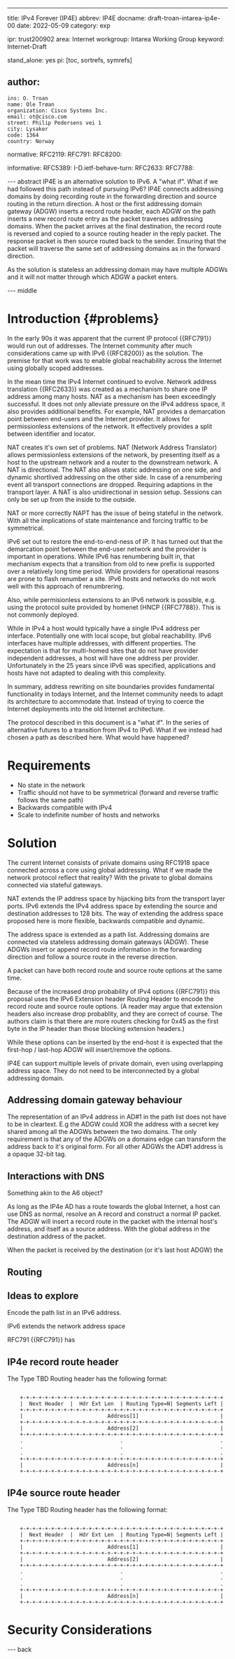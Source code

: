 ---
title: IPv4 Forever (IP4E)
abbrev: IP4E
docname: draft-troan-intarea-ip4e-00
date: 2022-05-09
category: exp

ipr: trust200902
area: Internet
workgroup: Intarea Working Group
keyword: Internet-Draft

stand_alone: yes
pi: [toc, sortrefs, symrefs]

author:
 -
    ins: O. Troan
    name: Ole Trøan
    organization: Cisco Systems Inc.
    email: ot@cisco.com
    street: Philip Pedersens vei 1
    city: Lysaker
    code: 1364
    country: Norway

normative:
  RFC2119:
  RFC791:
  RFC8200:

informative:
  RFC5389:
  I-D.ietf-behave-turn:
  RFC2633:
  RFC7788:


--- abstract
IP4E is an alternative solution to IPv6. A "what if". What if we had followed this path instead of pursuing IPv6? IP4E connects addressing domains by doing recording route in the forwarding direction and source routing in the return direction. A host or the first addressing domain gateway (ADGW) inserts a record route header, each ADGW on the path inserts a new record route entry as the packet traverses addressing domains. When the packet arrives at the final destination, the record route is reversed and copied to a source routing header in the reply packet. The response packet is then source routed back to the sender. Ensuring that the packet will traverse the same set of addressing domains as in the forward direction.

As the solution is stateless an addressing domain may have multiple ADGWs and it will not matter through which ADGW a packet enters.



--- middle

Introduction        {#problems}
============
In the early 90s it was apparent that the current IP protocol {{RFC791}} would run out of addresses. The Internet community after much considerations came up with IPv6 {{RFC8200}} as the solution. The premise for that work was to enable global reachability across the Internet using globally scoped addresses.

In the mean time the IPv4 Internet continued to evolve. Network address translation {{RFC2633}} was created as a mechanism to share one IP address among many hosts. NAT as a mechanism has been exceedingly successful. It does not only alleviate pressure on the IPv4 address space, it also provides additional benefits. For example, NAT provides a demarcation point between end-users and the Internet provider. It allows for permissionless extensions of the network. It effectively provides a split between identifier and locator.

NAT creates it's own set of problems.
NAT (Network Address Translator) allows permissionless extensions of the network, by presenting itself as a host to the upstream network and a router to the downstream network. A NAT is directional. The NAT also allows static addressing on one side, and dynamic shortlived addressing on the other side. In case of a renumbering event all transport connections are dropped. Requiring adaptions in the transport layer. A NAT is also unidirectional in session setup. Sessions can only be set up from the inside to the outside.

NAT or more correctly NAPT has the issue of being stateful in the network. With all the implications of state maintenance and forcing traffic to be symmetrical.

IPv6 set out to restore the end-to-end-ness of IP. It has turned out that the demarcation point between the end-user network and the provider is important in operations. While IPv6 has renumbering built in, that mechanism expects that a transition from old to new prefix is supported over a relatively long time period. While providers for operational reasons are prone to flash renumber a site. IPv6 hosts and networks do not work well with this approach of renumbrering.

Also, while permisionless extensions to an IPv6 network is possible, e.g. using the protocol suite provided by homenet (HNCP {{RFC7788}}. This is not commonly deployed.

While in IPv4 a host would typically have a single IPv4 address per interface. Potentially one with local scope, but global reachability. IPv6 interfaces have multiple addresses, with different properties. The expectation is that for multi-homed sites that do not have provider independent addresses, a host will have one address per provider. Unfortunately in the 25 years since IPv6 was specified, applications and hosts have not adapted to dealing with this complexity.

In summary, address rewriting on site boundaries provides fundamental functionality in todays Internet, and the Internet community needs to adapt its architecture to accommodate that. Instead of trying to coerce the Internet deployments into the old Internet architecture.

The protocol described in this document is a "what if". In the series of alternative futures to a transition from IPv4 to IPv6. What if we instead had chosen a path as described here. What would have happened?

Requirements
============
- No state in the network
- Traffic should not have to be symmetrical (forward and reverse traffic follows the same path)
- Backwards compatible with IPv4
- Scale to indefinite number of hosts and networks

Solution
========
The current Internet consists of private domains using RFC1918 space connected across a core using global addressing. What if we made the network protocol reflect that reality? With the private to global domains connected via stateful gateways.

NAT extends the IP address space by hijacking bits from the transport layer ports. IPv6 extends the IPv4 address space by extending the source and destination addresses to 128 bits. The way of extending the address space proposed here is more flexible, backwards compatible and dynamic.

The address space is extended as a path list. Addressing domains are connected via stateless addressing domain gateways (ADGW). These ADGWs insert or append record route information in the forwarding direction and follow a source route in the reverse direction.

A packet can have both record route and source route options at the same time.

Because of the increased drop probability of IPv4 options {{RFC791}} this proposal uses the IPv6 Extension header Routing Header to encode the record route and source route options. (A reader may argue that extension headers also increase drop probablity, and they are correct of course. The authors claim is that there are more routers checking for 0x45 as the first byte in the IP header than those blocking extension headers.)

While these options can be inserted by the end-host it is expected that the first-hop / last-hop ADGW will insert/remove the options.

IP4E can support multiple levels of private domain, even using overlapping address space. They do not need to be interconnected by a global addressing domain.

Addressing domain gateway behaviour
-----------------------------------

The representation of an IPv4 address in AD#1 in the path list does not have to be in cleartext. E.g the ADGW could XOR the address with a secret key shared among all the ADGWs between the two domains. The only requirement is that any of the ADGWs on a domains edge can transform the address back to it's original form. For all other ADGWs the AD#1 address is a opaque 32-bit tag.

Interactions with DNS
---------------------
Something akin to the A6 object?

As long as the IP4e AD has a route towards the global Internet, a host can use DNS as normal, resolve an A record and construct a normal IP packet. The ADGW will insert a record route in the packet with the internal host's address, and itself as a source address. With the global address in the destination address of the packet.

When the packet is received by the destination (or it's last host ADGW) the 

Routing
-------

Ideas to explore
-----------------
Encode the path list in an IPv6 address.

IPv6 extends the network address space

RFC791 {{RFC791}} has 


IP4e record route header
------------------------
The Type TBD Routing header has the following format:

~~~~~~~~~~

    +-+-+-+-+-+-+-+-+-+-+-+-+-+-+-+-+-+-+-+-+-+-+-+-+-+-+-+-+-+-+-+-+
    |  Next Header  |  Hdr Ext Len  | Routing Type=N| Segments Left |
    +-+-+-+-+-+-+-+-+-+-+-+-+-+-+-+-+-+-+-+-+-+-+-+-+-+-+-+-+-+-+-+-+
    |                           Address[1]                          |
    +-+-+-+-+-+-+-+-+-+-+-+-+-+-+-+-+-+-+-+-+-+-+-+-+-+-+-+-+-+-+-+-+
    |                           Address[2]                          |
    +-+-+-+-+-+-+-+-+-+-+-+-+-+-+-+-+-+-+-+-+-+-+-+-+-+-+-+-+-+-+-+-+
    .                               .                               .
    .                               .                               .
    .                               .                               .
    +-+-+-+-+-+-+-+-+-+-+-+-+-+-+-+-+-+-+-+-+-+-+-+-+-+-+-+-+-+-+-+-+
    |                           Address[n]                          |
    +-+-+-+-+-+-+-+-+-+-+-+-+-+-+-+-+-+-+-+-+-+-+-+-+-+-+-+-+-+-+-+-+

~~~~~~~~~~

IP4e source route header
------------------------
The Type TBD Routing header has the following format:

~~~~~~~~~~

    +-+-+-+-+-+-+-+-+-+-+-+-+-+-+-+-+-+-+-+-+-+-+-+-+-+-+-+-+-+-+-+-+
    |  Next Header  |  Hdr Ext Len  | Routing Type=N| Segments Left |
    +-+-+-+-+-+-+-+-+-+-+-+-+-+-+-+-+-+-+-+-+-+-+-+-+-+-+-+-+-+-+-+-+
    |                           Address[1]                          |
    +-+-+-+-+-+-+-+-+-+-+-+-+-+-+-+-+-+-+-+-+-+-+-+-+-+-+-+-+-+-+-+-+
    |                           Address[2]                          |
    +-+-+-+-+-+-+-+-+-+-+-+-+-+-+-+-+-+-+-+-+-+-+-+-+-+-+-+-+-+-+-+-+
    .                               .                               .
    .                               .                               .
    .                               .                               .
    +-+-+-+-+-+-+-+-+-+-+-+-+-+-+-+-+-+-+-+-+-+-+-+-+-+-+-+-+-+-+-+-+
    |                           Address[n]                          |
    +-+-+-+-+-+-+-+-+-+-+-+-+-+-+-+-+-+-+-+-+-+-+-+-+-+-+-+-+-+-+-+-+

~~~~~~~~~~

Security Considerations
=======================


--- back
